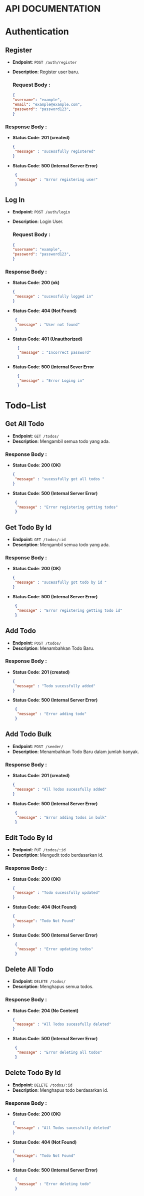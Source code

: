 # API DOCUMENTATION

# Authentication

## Register

- **Endpoint**: `POST /auth/register`
- **Description**: Register user baru.

  ### Request Body :
  ```json
  {
  "username": "example",
  "email": "example@example.com",
  "password": "password123",
  }
  
 ### Response Body :
  - **Status Code**: **201 (created)**
      ```json
      {
       "message" : "sucessfully registered"
      }
      
  - **Status Code**: **500 (Internal Server Error)**
     ```json
      {
       "message" : "Error registering user"
      }

     
## Log In

- **Endpoint**: `POST /auth/login`
- **Description**: Login User.

  ### Request Body :
  ```json
  {
  "username": "example",
  "password": "password123",
  }
  
 ### Response Body :
  - **Status Code**: **200 (ok)**
      ```json
      {
       "message" : "sucessfully logged in"
      }
      
  - **Status Code**: **404 (Not Found)**
     ```json
      {
       "message" : "User not found"
      }
     
  - **Status Code**: **401 (Unauthorized)**
    ```json
      {
       "message" : "Incorrect password"
      }
  - **Status Code**: **500 (Internal Sever Error**
    ```json
      {
       "message" : "Error Loging in"
      }

# Todo-List

## Get All Todo

- **Endpoint**: `GET /todos/`
- **Description**: Mengambil semua todo yang ada.
  
 ### Response Body :
  - **Status Code**: **200 (OK)**
      ```json
      {
       "message" : "sucessfully got all todos "
      }
      
  - **Status Code**: **500 (Internal Server Error)**
     ```json
      {
       "message" : "Error registering getting todos"
      }
     
 ## Get Todo By Id

- **Endpoint**: `GET /todos/:id`
- **Description**: Mengambil semua todo yang ada.
  
 ### Response Body :
  - **Status Code**: **200 (OK)**
      ```json
      {
       "message" : "sucessfully got todo by id "
      }
      
  - **Status Code**: **500 (Internal Server Error)**
     ```json
      {
       "message" : "Error registering getting todo id"
      }

 ## Add Todo 

- **Endpoint**: `POST /todos/`
- **Description**: Menambahkan Todo Baru.
  
 ### Response Body :
  - **Status Code**: **201 (created)**
      ```json
      {
       "message" : "Todo sucessfully added"
      }
      
  - **Status Code**: **500 (Internal Server Error)**
     ```json
      {
       "message" : "Error adding todo"
      }

## Add Todo Bulk

- **Endpoint**: `POST /seeder/`
- **Description**: Menambahkan Todo Baru dalam jumlah banyak.
  
 ### Response Body :
  - **Status Code**: **201 (created)**
      ```json
      {
       "message" : "All Todos sucessfully added"
      }
      
  - **Status Code**: **500 (Internal Server Error)**
     ```json
      {
       "message" : "Error adding todos in bulk"
      }
     
## Edit Todo By Id

- **Endpoint**: `PUT /todos/:id`
- **Description**: Mengedit todo berdasarkan id.
  
 ### Response Body :
  - **Status Code**: **200 (OK)**
      ```json
      {
       "message" : "Todo sucessfully updated"
      }
      
  - **Status Code**: **404 (Not Found)**
      ```json
      {
       "message": "Todo Not Found"
      }
      
  - **Status Code**: **500 (Internal Server Error)**
     ```json
      {
       "message" : "Error updating todos"
      }

## Delete All Todo

- **Endpoint**: `DELETE /todos/`
- **Description**: Menghapus semua todos.
  
 ### Response Body :
  - **Status Code**: **204 (No Content)**
      ```json
      {
       "message" : "All Todos sucessfully deleted"
      }
      
  - **Status Code**: **500 (Internal Server Error)**
     ```json
      {
       "message" : "Error deleting all todos"
      }
     
## Delete Todo By Id 

- **Endpoint**: `DELETE /todos/:id`
- **Description**: Menghapus todo berdasarkan id.
  
 ### Response Body :
  - **Status Code**: **200 (OK)**
      ```json
      {
       "message" : "All Todos sucessfully deleted"
      }
      
  - **Status Code**: **404 (Not Found)**
      ```json
      {
       "message": "Todo Not Found"
      }
      
  - **Status Code**: **500 (Internal Server Error)**
     ```json
      {
       "message" : "Error deleting todo"
      }
